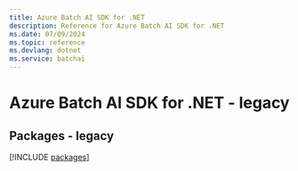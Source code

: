 ```yaml
---
title: Azure Batch AI SDK for .NET
description: Reference for Azure Batch AI SDK for .NET
ms.date: 07/09/2024
ms.topic: reference
ms.devlang: dotnet
ms.service: batchai
---
```

# Azure Batch AI SDK for .NET - legacy
## Packages - legacy
[!INCLUDE [packages](batch-ai-index.md)]